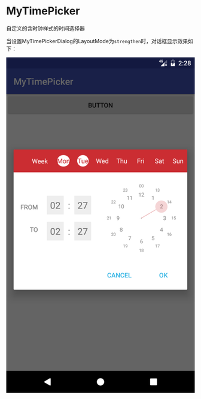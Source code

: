 # MyTimePicker
自定义的含时钟样式的时间选择器

当设置MyTimePickerDialog的LayoutMode为`strengthen`时，对话框显示效果如下：

![setLayoutMode("strengthen")](https://github.com/adoubo/MyTimePicker/blob/master/device-2017-03-15-102908.png)
